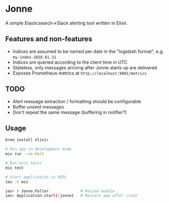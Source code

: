 # Jonne

A simple Elasticsearch->Slack alerting tool written in Elixir.

## Features and non-features

- Indices are assumed to be named per date in the "logstash format", e.g. `my-index-2018.01.31`
- Indices are queried according to the client time in UTC
- Stateless, only messages arriving after Jonne starts up are delivered
- Exposes Prometheus metrics at `http://localhost:9001/metrics`

## TODO

- Alert message extraction / formatting should be configurable
- Buffer unsent messages
- Don't repeat the same message (buffering in notifier?)

## Usage

```bash
brew install elixir

# Run app in development mode
mix run --no-halt

# Run unit tests
mix test

# Start application in REPL
iex -S mix

iex> r Jonne.Poller              # Reload module
iex> Application.start(:jonne)   # Restart app after crash
```
